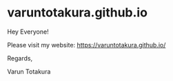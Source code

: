 # varuntotakura.github.io

Hey Everyone!

Please visit my website: https://varuntotakura.github.io/

Regards,

Varun Totakura
